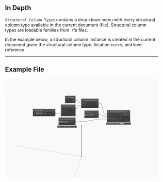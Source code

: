## In Depth
`Structural Column Types` contains a drop-down menu with every structural column type available in the current document (file). Structural column types are loadable families from .rfa files.

In the example below, a structural column instance is created in the current document given the structural column type, location curve, and level reference.
___
## Example File

![Structural Column Types](./DSRevitNodesUI.StructuralColumnTypes_img.jpg)